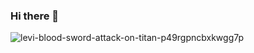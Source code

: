 ### Hi there 👋

<!--
**adinrama20/adinrama20** is a ✨ _special_ ✨ repository because its `README.md` (this file) appears on your GitHub profile.

Here are some ideas to get you started:

- 🔭 I’m currently working on ...
- 🌱 I’m currently learning ...
- 👯 I’m looking to collaborate on ...
- 🤔 I’m looking for help with ...
- 💬 Ask me about ...
- 📫 How to reach me: ...
- 😄 Pronouns: ...
- ⚡ Fun fact: ...
-->

![levi-blood-sword-attack-on-titan-p49rgpncbxkwgg7p](https://github.com/adinrama20/adinrama20/assets/95278908/9989b1ce-2882-4c95-af75-fd478f74bb3f)
